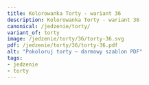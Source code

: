 ```yaml
---
title: Kolorowanka Torty - wariant 36
description: Kolorowanka Torty - wariant 36
canonical: /jedzenie/torty/
variant_of: torty
image: /jedzenie/torty/36/torty-36.svg
pdf: /jedzenie/torty/36/torty-36.pdf
alt: "Pokoloruj torty – darmowy szablon PDF"
tags:
- jedzenie
- torty
---
```

